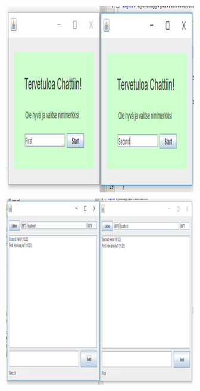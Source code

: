 
<p align="center">
  <img src="https://github.com/pekkavee/Chat/blob/master/screenshots/Login.PNG"350" height="500"/>
</p>
                                                                                                                                           
<p align="center">
  <img src="https://github.com/pekkavee/Chat/blob/master/screenshots/chat.png"200" height="500"/>
</p>
